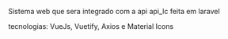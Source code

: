 Sistema web que sera integrado com a api api_lc feita em laravel

tecnologias: VueJs, Vuetify, Axios e Material Icons 
